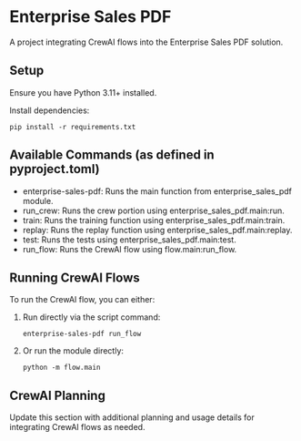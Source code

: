 # Enterprise Sales PDF

A project integrating CrewAI flows into the Enterprise Sales PDF solution.

## Setup

Ensure you have Python 3.11+ installed.

Install dependencies:

    pip install -r requirements.txt

## Available Commands (as defined in pyproject.toml)

- enterprise-sales-pdf: Runs the main function from enterprise_sales_pdf module.
- run_crew: Runs the crew portion using enterprise_sales_pdf.main:run.
- train: Runs the training function using enterprise_sales_pdf.main:train.
- replay: Runs the replay function using enterprise_sales_pdf.main:replay.
- test: Runs the tests using enterprise_sales_pdf.main:test.
- run_flow: Runs the CrewAI flow using flow.main:run_flow.

## Running CrewAI Flows

To run the CrewAI flow, you can either:

1. Run directly via the script command:

       enterprise-sales-pdf run_flow

2. Or run the module directly:

       python -m flow.main

## CrewAI Planning

Update this section with additional planning and usage details for integrating CrewAI flows as needed.
